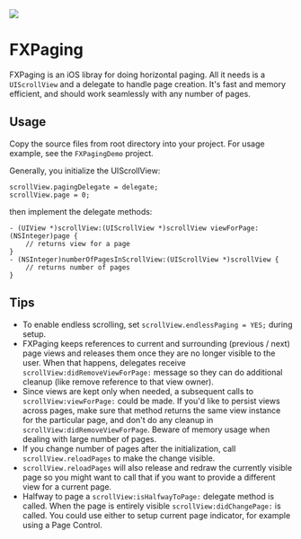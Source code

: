 <img src="http://dl.dropbox.com/u/5671499/github/fxpager.png" />

# FXPaging

FXPaging is an iOS libray for doing horizontal paging. All it needs is a `UIScrollView` and a delegate to handle page creation. It's fast and memory efficient, and should work seamlessly with any number of pages.

## Usage

Copy the source files from root directory into your project. For usage example, see the `FXPagingDemo` project.

Generally, you initialize the UIScrollView:

```objc
scrollView.pagingDelegate = delegate;
scrollView.page = 0;
``` 

then implement the delegate methods:

```objc
- (UIView *)scrollView:(UIScrollView *)scrollView viewForPage:(NSInteger)page {
	// returns view for a page 
}
- (NSInteger)numberOfPagesInScrollView:(UIScrollView *)scrollView {
    // returns number of pages
}
```

## Tips

* To enable endless scrolling, set `scrollView.endlessPaging = YES;` during setup.
* FXPaging keeps references to current and surrounding (previous / next) page views and releases them once they are no longer visible to the user. When that happens, delegates receive `scrollView:didRemoveViewForPage:` message so they can do additional cleanup (like remove reference to that view owner).
* Since views are kept only when needed, a subsequent calls to `scrollView:viewForPage:` could be made. If you'd like to persist views across pages, make sure that method returns the same view instance for the particular page, and don't do any cleanup in `scrollView:didRemoveViewForPage`. Beware of memory usage when dealing with large number of pages. 
* If you change number of pages after the initialization, call `scrollView.reloadPages` to make the change visible. 
* `scrollView.reloadPages` will also release and redraw the currently visible page so you might want to call that if you want to provide a different view for a current page.
* Halfway to page a `scrollView:isHalfwayToPage:` delegate method is called. When the page is entirely visible `scrollView:didChangePage:` is called. You could use either to setup current page indicator, for example using a Page Control.